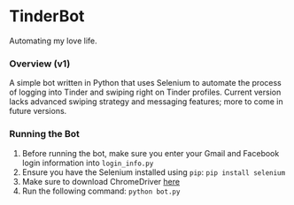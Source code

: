 # TinderBot
Automating my love life.

### Overview (v1)
A simple bot written in Python that uses Selenium to automate the process of logging into Tinder and swiping right on Tinder profiles. 
Current version lacks advanced swiping strategy and messaging features; more to come in future versions.

### Running the Bot
1. Before running the bot, make sure you enter your Gmail and Facebook login information into `login_info.py`
2. Ensure you have the Selenium installed using `pip`:
   `pip install selenium` 
3. Make sure to download ChromeDriver [here](https://chromedriver.chromium.org/)
4. Run the following command: `python bot.py` 

